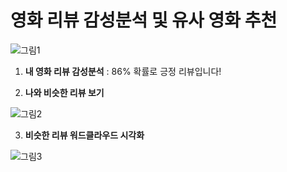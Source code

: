 # 영화 리뷰 감성분석 및 유사 영화 추천

![그림1](https://user-images.githubusercontent.com/79895363/161502941-aed0b3b1-610d-4a3e-ac30-a4c9ef45a592.png)

  
   
     
1. __내 영화 리뷰 감성분석__
: 86% 확률로 긍정 리뷰입니다!
  
  
  
  
2. __나와 비슷한 리뷰 보기__

![그림2](https://user-images.githubusercontent.com/79895363/161502982-196dfbbf-defe-4fd8-b51d-a6914a0db3fd.png)



3. __비슷한 리뷰 워드클라우드 시각화__

![그림3](https://user-images.githubusercontent.com/79895363/161503059-c6890655-b86d-4cac-a1f5-23374ada6392.png)
